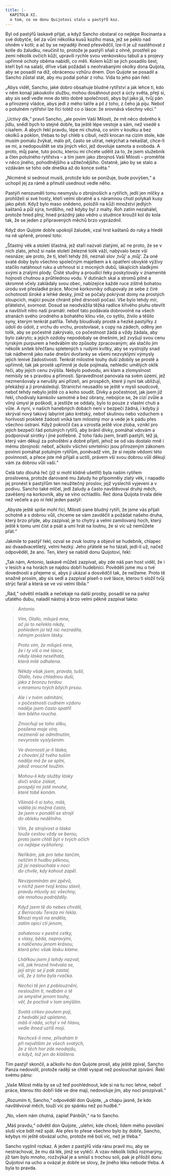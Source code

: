 ```yaml
---
title: |-
  KAPITOLA XI.
  o tom, co se donu Quijotovi stalo u pastýřů koz.
---
```


  

Byl od pastýřů laskavě přijat, a když Sancho obstaral co nejlépe Rocinanta a své dobytče, šel za vůní několika kusů kozího masa, jež se peklo nad ohněm v kotli; a ač by se nejraději ihned přesvědčil, lze-li je už nastěhovat z kotle do žaludku, neučinil to, protože je pastýři sňali z ohně, prostřeli po zemi několik ovčích kůží, upravili rychle svou venkovskou tabuli a s projevy upřímné ochoty oběma nabídli, co měli. Kolem kůží se jich posadilo šest, kteří byli na salaši, dříve však požádali s neohrabanými okolky dona Quijota, aby se posadil na díž, obrácenou vzhůru dnem. Don Quijote se posadil a Sancho zůstal stát, aby mu podal pohár z rohu. Vida to jeho pán řekl:

„Abys viděl, Sancho, jaké dobro obsahuje bludné rytířství a jak lehce ti, kdo v něm konají jakoukoliv službu, mohou dosáhnout poct a úcty světa, přeji si, aby sis sedl vedle mne do této dobré společnosti, abys byl jako já, tvůj pán a přirozený vládce, abys jedl z mého talíře a pil z toho, z čeho já piju. Neboť o potulném rytířství lze říci totéž co o lásce: že srovnává všechny věci.“

„Uctivý dík,“ pravil Sancho, „ale povím Vaší Milosti, že mít něco dobrého k jídlu, snědl bych to stejně dobře, ba ještě lépe vestoje a sám, než vsedě s císařem. A abych řekl pravdu, lépe mi chutná, co sním v koutku a bez okolků a poklon, třebas to byl chléb s cibulí, nežli krocan na cizím stole, kde musím pomalu žvýkat, málo pít, často se utírat, nekýchat a nekašlat, chce-li se mi, a nedopouštět se sta jiných věcí, jež dovoluje samota a svoboda. A proto, můj pane, tuto poctu, kterou mi chcete udělit za to, že jsem služebník a člen potulného rytířstva – a tím jsem jako zbrojnoš Vaší Milosti – proměňte v něco jiného, pohodlnějšího a užitečnějšího. Ostatně, jako by se stalo a vzdávám se toho ode dneška až do konce světa.“

„Nicméně si sednout musíš, protože kdo se ponižuje, bude povýšen,“ a uchopil jej za rámě a přinutil usednout vedle něho.

Pastýři nerozuměli tomu nesmyslu o zbrojnoších a rytířích, jedli jen mlčky a prohlíželi si své hosty, kteří velmi obratně a s náramnou chutí polykali kusy jako pěsti. Když bylo maso snědeno, položili na kůži množství jedlých kaštanů a půl sýra, tvrdšího, než kdyby byl z malty. Roh zatím nezahálel, protože hned plný, hned prázdný jako vědro u studnice kroužil kol do kola tak, že se jeden z připravených měchů brzo vyprázdnil.

Když don Quijote dobře upokojil žaludek, vzal hrst kaštanů do ruky a hledě na ně upřeně, pronesl toto:

„Šťastný věk a století šťastná, jež staří nazvali zlatými, ač ne proto, že se v nich zlato, jehož si naše století železné tolik váží, nabývalo beze vší nesnáze; ale proto, že ti, kteří tehdy žili, neznali slov ‚tvůj‘ a ‚můj‘. Za oné svaté doby bylo všechno společným majetkem a k opatření obvyklé výživy stačilo natáhnout ruku a utrhnout si z mocných dubů, lákajících sladkými svými a zralými plody. Čisté studny a proudící řeky poskytovaly v znamenité hojnosti chutnou a průhlednou vodu. V dutinách skal a stromů pilné a skromné včely zakládaly svou obec, nabízejíce každé ruce zištně bohatou úrodu své přesladké práce. Mocné korkovníky odlupovaly ze sebe z čiré ochotnosti široké a lehké desky, jimiž se počaly pokrývat domy na prostých sloupcích, mající pouze chránit před drsností počasí. Vše bylo tehdy mír, přátelství, svornost. Dosud se neodvážila těžká radlice křivého pluhu otevřít a navštívit nitro naší pramáti: neboť tato podávala dobrovolně na všech stranách svého úrodného a bohatého klínu vše, co sytilo, živilo a těšilo syny, kterým tenkrát patřila. Tehdy bloudívaly prosté a hezké pastýřky z údolí do údolí, z vrchu do vrchu, prostovlasé, s copy na zádech, oděny jen tolik, aby se počestně zakrývalo, co počestnost žádá a vždy žádala, aby bylo zakryto; a jejich ozdoby nepodobaly se dnešním, jež zvyšují svou cenu tyrským purpurem a hedvábím sto způsoby zpracovaným; ale stačilo jim několik snítek břečťanu spletených s rudými kvítky, aby se vystrojily snad tak nádherně jako naše dnešní dvořanky se všemi nezvyklými výmysly jejich lenivé žádostivosti. Tenkrát milostné touhy duší zdobily se prostě a upřímně, tak jak prostě upřímně je duše pojímala, nehledíc umělých oklik řeči, aby jejich cenu zvýšila. Nebylo podvodu, ani klam a zlomyslnost nemísily se s pravdou a přímostí. Spravedlnost panovala na svém území, jež nezmenšovaly a nerušily ani přízeň, ani prospěch, které jí nyní tak ubližují, překážejí a ji pronásledují. Stranictví neusadilo se ještě v mysli soudcově, neboť tehdy nebylo ještě co a koho soudit. Dívky a počestnost, jak jsem již řekl, chodívaly kamkoliv samotné a bez obrany, nebojíce se, že cizí zvůle a vilný úmysl je poškodí, a jestliže se oddaly, bylo to pouze z vlastní chuti a vůle. A nyní, v našich hanebných dobách není v bezpečí žádná, i kdyby ji skrýval nový takový labyrint jako krétský, neboť skulinou nebo vzduchem s horlivostí prokleté žádosti vniká tam milostný mor a vede je k pádu přes všechno ústraní. Když pokročil čas a vzrostla ještě více zloba, vznikl pro jejich bezpečí řád potulných rytířů, aby bránil dívky, pomáhal vdovám a podporoval sirotky i jiné potřebné. Z toho řádu jsem, bratři pastýři, též já, který vám děkuji za pohoštění a dobré přijetí, jehož se od vás dostalo mně i mému zbrojnoši: neboť, ačkoliv všichni smrtelníci jsou přirozeným zákonem povinni pomáhat potulným rytířům, poněvadž vím, že si nejste vědomi této povinnosti, a přece jste mě přijali a uctili, právem vší svou dobrou vůlí děkuji vám za dobrou vůli vaší.“

Celá tato dlouhá řeč (jíž si mohl klidně ušetřit) byla naším rytířem proslovena, protože darované mu žaludy ho připomněly zlatý věk, i napadlo jej pronést k pastýřům ten neužitečný proslov, jejž vyslechli vyjeveni a v podivu. Sancho také mlčel, jedl žaludy a často navštěvoval druhý měch, zavěšený na korkovník, aby se víno ochladilo. Řeč dona Quijota trvala déle než večeře a po ní řekl jeden pastýř:

„Abyste ještě spíše mohl říci, Milosti pane bludný rytíři, že jsme vás přijali ochotně a s dobrou vůlí, chceme se vám zavděčit a požádat našeho druha, který brzo přijde, aby zazpíval; je to chytrý a velmi zamilovaný hoch, který ještě k tomu umí číst a psát a umí hrát na loutnu, že si víc už nemůžete přát.“

Jakmile to pastýř řekl, ozval se zvuk loutny a objevil se hudebník, chlapec asi dvaadvacetiletý, velmi hezký. Jeho přátelé se ho tázali, jedl-li už, načež odpověděl, že ano. Ten, který se nabídl donu Quijotovi, řekl:

„Tak nám, Antonio, laskavě můžeš zazpívat, aby zde náš pan host viděl, že i v lesích a na horách se najdou dobří hudebníci. Pověděli jsme mu o tvé dovednosti a přejeme si, abys ji ukázal a dosvědčil tak, že nelžeme. Proto tě snažně prosím, aby sis sedl a zazpíval píseň o své lásce, kterou ti složil tvůj strýc farář a která se ve vsi velmi líbila.“

„Rád,“ odvětil mladík a nečekaje na další prosby, posadil se na pařez uťatého dubu, naladil nástroj a brzo velmi pěkně zazpíval takto:

> _Antonio._

> _Vím, Olallo, miluješ mne,  
> ač jsi to neřekla nikdy,  
> pohledem jsi též nic nezradila,  
> němým poslem lásky._

> _Proto vím, že miluješ mne,  
> že i ty víš o mé lásce,  
> nikdy láska neselhala,  
> která milé odhalena._

> _Někdy však jsem, pravda, tušil,  
> Olallo, tvou chladnou duši,  
> jako z bronzu tvrdou  
> v mramoru tvých bílých prsou._

> _Ale i v tvém odmítání,  
> v počestnosti cudném vzdoru  
> naděje jsem často spatřil  
> lem bílého roucha._

> _Zmocňuji se toho slibu,  
> posílena moje víra,  
> nezmenší se odmítnutím,  
> nevyroste vyslyšením._

> _Ve dvornosti je-li láska,  
> z chování již tvého tuším  
> naděje má že se splní,  
> jakož vroucně toužím._

> _Mohou-li kdy služby lásky  
> dívčí srdce získat,  
> prospějí mi jistě mnohé,  
> které tobě konám._

> _Všímáš-li si toho, milá,  
> viděla jsi možná často,  
> že jsem v pondělí se strojil  
> do obleku nedělního._

> _Vím, že strojivost a láska  
> touže cestou vždy se berou,  
> proto jsem chtěl být v tvých očích  
> co nejlépe vyšňořený._

> _Neříkám, jak pro tebe tančím,  
> nelíčím ti hudbu pěknou,  
> jíž jsi naslouchala v noci  
> do chvíle, kdy kohout zapěl._

> _Nevzpomínám ani zpěvů,  
> v nichž jsem tvoji krásu slavil,  
> pravdu mluvily sic všechny,  
> ale mnohou podráždily._

> _Když jsem tě do nebes chválil,  
> z Berrocalu Tereza mi řekla.  
> Mnozí myslí na anděla,  
> zatím opici ctí jenom,_

> _zahalenou v pestré cetky,  
> s vlasy, běda, nepravými,  
> s nalíčenou jenom krásou,  
> která přec však lásku klame._

> _Lhářkou jsem ji tehdy nazval,  
> víš, jak hrozně hněvala se,  
> její strýc se jí pak zastal,  
> víš, že z toho byla rvačka._

> _Nechci tě jen z poblouznění,  
> nesloužím ti, nedbám o tě  
> ze smyslné jenom touhy,  
> věř, že poctivě v tom smýšlím._

> _Svatá církev poutem pojí,  
> z hedvábí jež upleteno,  
> máš-li ráda, schyl v ně hlavu,  
> vedle ihned uzříš moji._

> _Nechceš-li mne, přísahám ti  
> při největším ze všech svatých,  
> že z těch hor zde neodejdu,  
> a když, tož jen do kláštera._

Tím pastýř skončil, a ačkoliv ho don Quijote prosil, aby ještě zpíval, Sancho Panza nedovolil, protože raději se chtěl vyspat než poslouchat zpívání. Řekl svému pánu:

„Vaše Milost měla by se už teď poohlédnout, kde si na tu noc lehne, neboť práce, kterou tito dobří lidé ve dne mají, nedovoluje jim, aby noci prozpívali.“

„Rozumím ti, Sancho,“ odpověděl don Quijote, „a chápu jasně, že kdo navštěvoval měch, touží víc po spánku než po hudbě.“

„No, všem nám chutná, zaplať Pánbůh,“ na to Sancho.

„Máš pravdu,“ odvětil don Quijote, „ulehni, kde chceš; lidem mého povolání sluší více bdít než spát. Ale přes to přese všechno bylo by dobře, Sancho, kdybys mi ještě obvázal ucho, protože mě bolí víc, než je třeba.“

Sancho vyplnil rozkaz. A jeden z pastýřů vida ránu pravil mu, aby se nestrachoval, že mu dá lék, jímž se vyléčí. A vzav několik lístků rozmarýny, jíž tam bylo mnoho, rozžvýkal je a smísil s trochou soli, pak je přiložil donu Quijotovi na ucho a ovázal je dobře se slovy, že jiného léku nebude třeba. A byla to pravda.
